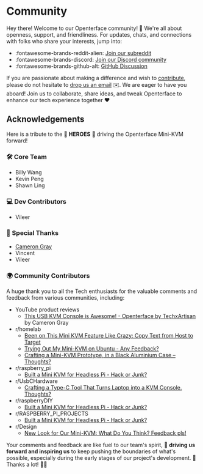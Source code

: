 # Community

Hey there! Welcome to our Openterface community! 🎉 We're all about openness, support, and friendliness. 
For updates, chats, and connections with folks who share your interests, jump into:

- :fontawesome-brands-reddit-alien: [Join our subreddit](https://www.reddit.com/r/Openterface_miniKVM/)
- :fontawesome-brands-discord: [Join our Discord community](https://discord.gg/sFTJD6a3R8)
- :fontawesome-brands-github-alt: [GitHub Discussion](https://github.com/TechxArtisanStudio/Openterface/discussions)

If you are passionate about making a difference and wish to [contribute](/contributing), please do not hesitate to [drop us an email](mailto:info@techxartisan.com) ✉️. We are eager to have you aboard! Join us to collaborate, share ideas, and tweak Openterface to enhance our tech experience together ❤️

## Acknowledgements

Here is a tribute to the 🦸 **HEROES** 🌟 driving the Openterface Mini-KVM forward!

### 🛠 Core Team

- Billy Wang
- Kevin Peng
- Shawn Ling

### 💻 Dev Contributors

- Vileer

### 🌟 Special Thanks

- [Cameron Gray](https://www.youtube.com/@camerongray1515)
- Vincent
- Vileer

### 🌍 Community Contributors

A huge thank you to all the Tech enthusiasts for the valuable comments and feedback from various communities, including:

- YouTube product reviews
    - [This USB KVM Console is Awesome! - Openterface by TechxArtisan](https://youtu.be/xAEQpWyfY-c?si=sYXiFBrzTiHyIGna) by Cameron Gray
- r/homelab
    - [Been on This Mini KVM Feature Like Crazy: Copy Text from Host to Target](https://www.reddit.com/r/homelab/comments/1b2adz5/been_on_this_mini_kvm_feature_like_crazy_copy/)
    - [Trying Out My Mini-KVM on Ubuntu - Any Feedback?](https://www.reddit.com/r/homelab/comments/1ahwrl4/trying_out_my_minikvm_on_ubuntu_any_feedback/)
    - [Crafting a Mini-KVM Prototype, in a Black Aluminium Case – Thoughts?](https://www.reddit.com/r/homelab/comments/1acdfwt/crafting_a_minikvm_prototype_in_a_black_aluminium/)
- r/raspberry_pi
    - [Built a Mini KVM for Headless Pi - Hack or Junk?](https://www.reddit.com/r/raspberry_pi/comments/1avk6ik/built_a_mini_kvm_for_headless_pi_hack_or_junk/)
- r/UsbCHardware
    - [Crafting a Type-C Tool That Turns Laptop into a KVM Console. Thoughts?](https://www.reddit.com/r/UsbCHardware/comments/1bn493k/crafting_a_typec_tool_that_turns_laptop_into_a/)
- r/raspberryDIY
    - [Built a Mini KVM for Headless Pi - Hack or Junk?](https://www.reddit.com/r/raspberryDIY/comments/1avl27a/built_a_mini_kvm_for_headless_pi_hack_or_junk/)
- r/RASPBERRY_PI_PROJECTS
    - [Built a Mini KVM for Headless Pi - Hack or Junk?](https://www.reddit.com/r/RASPBERRY_PI_PROJECTS/comments/1avkqq8/built_a_mini_kvm_for_headless_pi_hack_or_junk/)
- r/Design
    - [New Look for Our Mini-KVM: What Do You Think? Feedback pls!](https://www.reddit.com/r/Design/comments/1aht6m3/new_look_for_our_minikvm_what_do_you_think/)

Your comments and feedback are like fuel to our team's spirit, 🚀 **driving us forward and inspiring us** to keep pushing the boundaries of what's possible, especially during the early stages of our project's development. 🌟 Thanks a lot! 🙌🎉